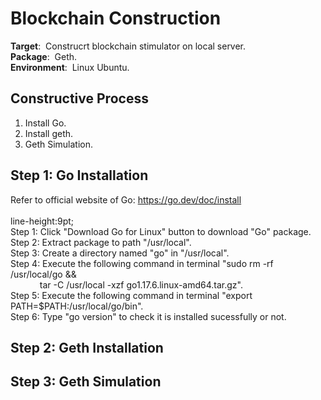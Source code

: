 # **Blockchain Construction**
**Target**:&nbsp; Construcrt blockchain stimulator on local server.  
**Package**:&nbsp; Geth.  
**Environment**:&nbsp; Linux Ubuntu.
## **Constructive Process**
1. Install Go.  
2. Install geth.
3. Geth Simulation.
## **Step 1: Go Installation**
Refer to official website of Go: https://go.dev/doc/install  
<br>line-height:9pt;</br>
Step 1: Click "Download Go for Linux" button to download "Go" package.    
Step 2: Extract package to path "/usr/local".    
Step 3: Create a directory named "go" in "/usr/local".    
Step 4: Execute the following command in terminal "sudo rm -rf /usr/local/go &&  
&emsp; &emsp; &ensp; tar -C /usr/local -xzf go1.17.6.linux-amd64.tar.gz".  
Step 5: Execute the following command in terminal "export PATH=$PATH:/usr/local/go/bin".    
Step 6: Type "go version" to check it is installed sucessfully or not.     

## **Step 2: Geth Installation**
## **Step 3: Geth Simulation**

